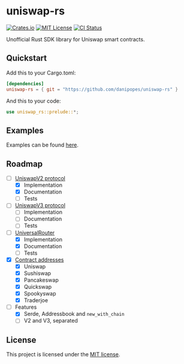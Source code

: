 # uniswap-rs

[![Crates.io][crates-badge]][crates-url]
[![MIT License][mit-badge]][mit-url]
[![CI Status][actions-badge]][actions-url]

[crates-badge]: https://img.shields.io/crates/v/uniswap-rs.svg
[crates-url]: https://crates.io/crates/uniswap-rs
[mit-badge]: https://img.shields.io/badge/license-MIT-blue.svg
[mit-url]: https://github.com/danipopes/uniswap-rs/blob/master/LICENSE
[actions-badge]: https://github.com/danipopes/uniswap-rs/workflows/CI/badge.svg
[actions-url]: https://github.com/danipopes/uniswap-rs/actions?query=workflow%3ACI+branch%3Amaster

Unofficial Rust SDK library for Uniswap smart contracts.

## Quickstart

Add this to your Cargo.toml:

```toml
[dependencies]
uniswap-rs = { git = "https://github.com/danipopes/uniswap-rs" }
```

And this to your code:

```rust
use uniswap_rs::prelude::*;
```

## Examples

Examples can be found [here][examples].

[examples]: https://github.com/danipopes/uniswap-rs/tree/master/examples

## Roadmap

-   [ ] [UniswapV2 protocol](https://docs.uniswap.org/contracts/v2/overview)
    -   [x] Implementation
    -   [x] Documentation
    -   [ ] Tests
-   [ ] [UniswapV3 protocol](https://docs.uniswap.org/contracts/v3/overview)
    -   [ ] Implementation
    -   [ ] Documentation
    -   [ ] Tests
-   [ ] [UniversalRouter](https://docs.uniswap.org/contracts/universal-router/overview)
    -   [x] Implementation
    -   [x] Documentation
    -   [ ] Tests
-   [x] [Contract addresses](src/contracts/addresses.json)
    -   [x] Uniswap
    -   [x] Sushiswap
    -   [x] Pancakeswap
    -   [x] Quickswap
    -   [x] Spookyswap
    -   [x] Traderjoe
-   [ ] Features
    -   [x] Serde, Addressbook and `new_with_chain`
    -   [ ] V2 and V3, separated

## License

This project is licensed under the [MIT license](https://github.com/danipopes/uniswap-rs/blob/master/LICENSE).
